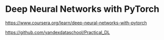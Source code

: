 # Deep Neural Networks with PyTorch

https://www.coursera.org/learn/deep-neural-networks-with-pytorch

https://github.com/yandexdataschool/Practical_DL

